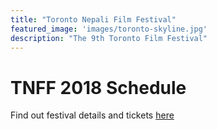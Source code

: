 ```yaml
---
title: "Toronto Nepali Film Festival"
featured_image: 'images/toronto-skyline.jpg'
description: "The 9th Toronto Film Festival"
---
```


# TNFF 2018 Schedule

Find out festival details and tickets [here](/tnff-2018/tnff-2018-schedule)